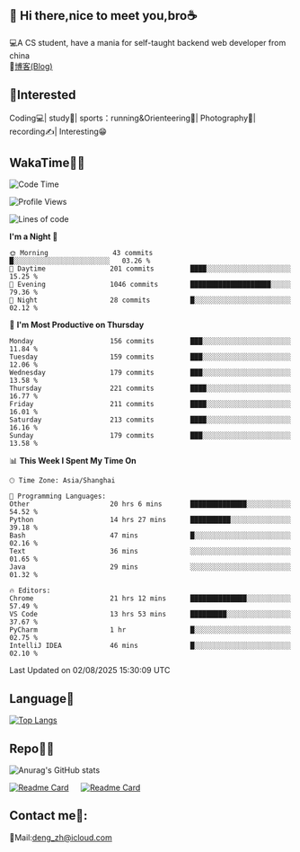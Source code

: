 👋 Hi there,nice to meet you,bro☕
---
💻A CS student, have a mania for self-taught backend web developer from china   
📌[博客(Blog)](https://github.com/HealUP/MyBlog)

 <!-- waka-box start -->
 <!-- waka-box end -->
 
🧲**Interested**
--
Coding💻| study📖| sports：running&Orienteering🏃‍| Photography📸| recording✍️| Interesting😁

WakaTime👨‍💻
---
<!--START_SECTION:waka-->
![Code Time](http://img.shields.io/badge/Code%20Time-3%2C372%20hrs%2034%20mins-blue)

![Profile Views](http://img.shields.io/badge/Profile%20Views-0-blue)

![Lines of code](https://img.shields.io/badge/From%20Hello%20World%20I%27ve%20Written-205.1%20thousand%20lines%20of%20code-blue)

**I'm a Night 🦉** 

```text
🌞 Morning                43 commits          █░░░░░░░░░░░░░░░░░░░░░░░░   03.26 % 
🌆 Daytime                201 commits         ████░░░░░░░░░░░░░░░░░░░░░   15.25 % 
🌃 Evening                1046 commits        ████████████████████░░░░░   79.36 % 
🌙 Night                  28 commits          █░░░░░░░░░░░░░░░░░░░░░░░░   02.12 % 
```
📅 **I'm Most Productive on Thursday** 

```text
Monday                   156 commits         ███░░░░░░░░░░░░░░░░░░░░░░   11.84 % 
Tuesday                  159 commits         ███░░░░░░░░░░░░░░░░░░░░░░   12.06 % 
Wednesday                179 commits         ███░░░░░░░░░░░░░░░░░░░░░░   13.58 % 
Thursday                 221 commits         ████░░░░░░░░░░░░░░░░░░░░░   16.77 % 
Friday                   211 commits         ████░░░░░░░░░░░░░░░░░░░░░   16.01 % 
Saturday                 213 commits         ████░░░░░░░░░░░░░░░░░░░░░   16.16 % 
Sunday                   179 commits         ███░░░░░░░░░░░░░░░░░░░░░░   13.58 % 
```


📊 **This Week I Spent My Time On** 

```text
🕑︎ Time Zone: Asia/Shanghai

💬 Programming Languages: 
Other                    20 hrs 6 mins       ██████████████░░░░░░░░░░░   54.52 % 
Python                   14 hrs 27 mins      ██████████░░░░░░░░░░░░░░░   39.18 % 
Bash                     47 mins             █░░░░░░░░░░░░░░░░░░░░░░░░   02.16 % 
Text                     36 mins             ░░░░░░░░░░░░░░░░░░░░░░░░░   01.65 % 
Java                     29 mins             ░░░░░░░░░░░░░░░░░░░░░░░░░   01.32 % 

🔥 Editors: 
Chrome                   21 hrs 12 mins      ██████████████░░░░░░░░░░░   57.49 % 
VS Code                  13 hrs 53 mins      █████████░░░░░░░░░░░░░░░░   37.67 % 
PyCharm                  1 hr                █░░░░░░░░░░░░░░░░░░░░░░░░   02.75 % 
IntelliJ IDEA            46 mins             █░░░░░░░░░░░░░░░░░░░░░░░░   02.10 % 
```


 Last Updated on 02/08/2025 15:30:09 UTC
<!--END_SECTION:waka-->

Language🚀
---
[![Top Langs](https://github-readme-stats.vercel.app/api/top-langs/?username=HealUP&layout=compact&hide_border=true)](https://github.com/HealUP)

Repo🧑‍💻
---
![Anurag's GitHub stats](https://github-readme-stats.vercel.app/api?username=HealUP&count_private=true&show_icons=true&theme=gruvbox&hide_border=true) 

[![Readme Card](https://github-readme-stats.vercel.app/api/pin/?username=HealUP&repo=InternetEy&theme=transparent)](https://github.com/HealUP/InternetEy) &emsp;
[![Readme Card](https://github-readme-stats.vercel.app/api/pin/?username=HealUP&repo=CampusExperience&theme=transparent)](https://github.com/HealUP/CampusExperience)


Contact me📱:
---
📮Mail:deng_zh@icloud.com  
